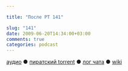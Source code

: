 ```yaml
---

title: "После РТ 141"

slug: "141"
date: 2009-06-20T14:34:00+03:00
comments: true
categories: podcast
---
```

[аудио](http://cdn.radio-t.com/rt141post.mp3) ● [пиратский torrent](http://pirates.radio-t.com/torrents/rt141post.mp3.torrent) ● [лог чата](http://chat.radio-t.com/logs/radio-t-141.html) ● [wiki](http://wiki.radio-t.com/%D0%9F%D0%BE%D1%81%D0%BB%D0%B5_%D0%A0%D0%A2_141)<audio src="http://cdn.radio-t.com/rt141post.mp3" preload="none">
